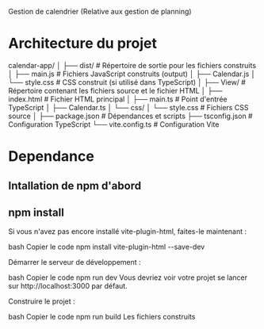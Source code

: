 Gestion de calendrier (Relative aux gestion de planning)

# Architecture du projet 
calendar-app/
│
├── dist/                    # Répertoire de sortie pour les fichiers construits
│   ├── main.js              # Fichiers JavaScript construits (output)
│   ├── Calendar.js
│   └── style.css            # CSS construit (si utilisé dans TypeScript)
│
├── View/                    # Répertoire contenant les fichiers source et le fichier HTML
│   ├── index.html           # Fichier HTML principal
│   ├── main.ts              # Point d'entrée TypeScript
│   ├── Calendar.ts
│   └── css/
│       └── style.css        # Fichiers CSS source
│
├── package.json             # Dépendances et scripts
├── tsconfig.json            # Configuration TypeScript
└── vite.config.ts           # Configuration Vite


# Dependance 
Intallation de npm d'abord
-----------------
npm install
-----------------
Si vous n'avez pas encore installé vite-plugin-html, faites-le maintenant :

bash
Copier le code
npm install vite-plugin-html --save-dev

Démarrer le serveur de développement :

bash
Copier le code
npm run dev
Vous devriez voir votre projet se lancer sur http://localhost:3000 par défaut.

Construire le projet :

bash
Copier le code
npm run build
Les fichiers construits 